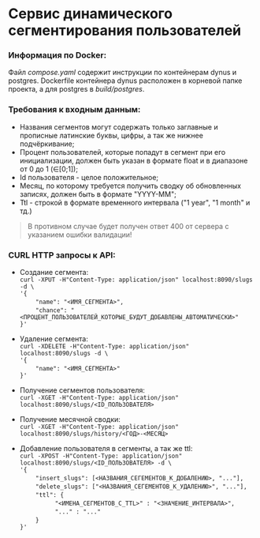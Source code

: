 # Сервис динамического сегментирования пользователей
### Информация по Docker:
Файл *compose.yaml* содержит инструкции по контейнерам dynus и postgres. Dockerfile контейнера dynus расположен в корневой папке проекта, а для postgres в *build/postgres*.   

### Требования к входным данным:
- Названия сегментов могут содержать только заглавные и прописные латинские буквы, цифры, а так же нижнее подчёркивание;
- Процент пользователей, которые попадут в сегмент при его инициализации, должен быть указан в формате float и в диапазоне от 0 до 1 (∈[0;1]);
- Id пользователя - целое положительное;
- Месяц, по которому требуется получить сводку об обновленных записях, должен быть в формате "YYYY-MM";
- Ttl - строкой в формате временного интервала ("1 year", "1 month" и тд.)
> В противном случае будет получен ответ 400 от сервера с указанием ошибки валидации!

### CURL HTTP запросы к API:

- Создание сегмента:\
`curl -XPUT -H"Content-Type: application/json" localhost:8090/slugs -d \ `\
`'{`\
$~~~~~~~~$`"name": "<ИМЯ_СЕГМЕНТА>",`\
$~~~~~~~~$`"chance": "<ПРОЦЕНТ_ПОЛЬЗОВАТЕЛЕЙ_КОТОРЫЕ_БУДУТ_ДОБАВЛЕНЫ_АВТОМАТИЧЕСКИ>"`\
`}'`

- Удаление сегмента:\
`curl -XDELETE -H"Content-Type: application/json" localhost:8090/slugs -d \`\
`'{`\
$~~~~~~~~$`"name": "<ИМЯ_СЕГМЕНТА>"`\
`}'`

- Получение сегментов пользователя:\
`curl -XGET -H"Content-Type: application/json" localhost:8090/slugs/<ID_ПОЛЬЗОВАТЕЛЯ>`

- Получение месячной сводки:\
`curl -XGET -H"Content-Type: application/json" localhost:8090/slugs/history/<ГОД>-<МЕСЯЦ>`

- Добавление пользователя в сегменты, а так же ttl:\
`curl -XPOST -H"Content-Type: application/json" localhost:8090/slugs/<ID_ПОЛЬЗОВАТЕЛЯ> -d \ `\
`'{`\
$~~~~~~~~$`"insert_slugs": [<НАЗВАНИЯ_СЕГЕМЕНТОВ_К_ДОБАЛЕНИЮ>, "..."], `\
$~~~~~~~~$`"delete_slugs": ["<НАЗВАНИЯ_СЕГЕМЕНТОВ_К_УДАЛЕНИЮ>", "..."], `\
$~~~~~~~~$`"ttl": {`\
$~~~~~~~~$ $~~~~~~~~$ `"<ИМЕНА_СЕГМЕНТОВ_С_TTL>" : "<ЗНАЧЕНИЕ_ИНТЕРВАЛА>",`\
$~~~~~~~~$ $~~~~~~~~$ `"..." : "..."`\
$~~~~~~~~$`}`\
`}'`

